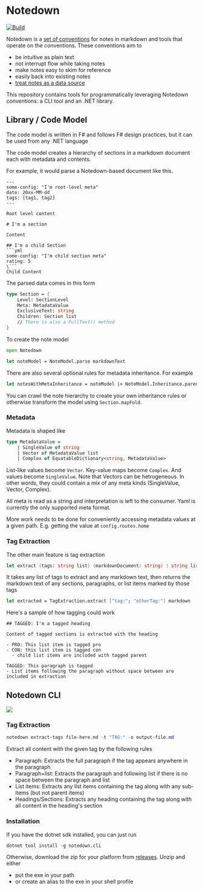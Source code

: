 # Notedown

[![Build](https://github.com/farlee2121/Notedown/actions/workflows/ci.yml/badge.svg)](https://github.com/farlee2121/Notedown/actions/workflows/ci.yml)

Notedown is a [set of conventions](https://spencerfarley.com/2021/03/05/reference-ready-notes/) for notes in markdown and tools that operate on the conventions.
These conventions aim to
- be intuitive as plain text
- not interrupt flow while taking notes
- make notes easy to skim for reference
- easily back into existing notes
- [treat notes as a data source](https://spencerfarley.com/2021/03/05/reference-ready-notes/)

This repository contains tools for programmatically leveraging Notedown conventions: a CLI tool and an .NET library.

## Library / Code Model

The code model is written in F# and follows F# design practices, but it can be used from any .NET language

The code model creates a hierarchy of sections in a markdown document each with metadata and contents. 

For example, it would parse a Notedown-based document like this.
```
---
some-config: "I'm root-level meta" 
date: 20xx-MM-dd
tags: [tag1, tag2]
---

Root level content

# I'm a section

Content 

## I'm a child Section
```yml
some-config: "I'm child section meta"
rating: 5
\```
Child Content

```

The parsed data comes in this form
```fsharp
type Section = {
    Level: SectionLevel
    Meta: MetadataValue
    ExclusiveText: string
    Children: Section list
    // There is also a FullText() method
}
```

To create the note model

```fsharp
open Notedown

let noteModel = NoteModel.parse markdownText
```

There are also several optional rules for metadata inheritance. For example
```fsharp
let notesWithMetaInheritance = noteModel |> NoteModel.Inheritance.parentChild
```

You can crawl the note hierarchy to create your own inheritance rules or otherwise
transform the model using `Section.mapFold`.

### Metadata

Metadata is shaped like
```fsharp
type MetadataValue =
    | SingleValue of string
    | Vector of MetadataValue list
    | Complex of EquatableDictionary<string, MetadataValue>
```
List-like values become `Vector`. Key-value maps become `Complex`. And values become `SingleValue`. Note that Vectors can be hetrogeneous. In other words, they could contain a mix of any meta kinds (SingleValue, Vector, Complex).

All meta is read as a string and interpretation is left to the consumer.
Yaml is currently the only supported meta format.

More work needs to be done for conveniently accessing metadata values at a given path.
E.g. getting the value at `config.routes.home`

### Tag Extraction
The other main feature is tag extraction
```fsharp
let extract (tags: string list) (markdownDocument: string) : string list
```

It takes any list of tags to extract and any markdown text, then returns the markdown text of any sections, paragraphs, or list items marked by those tags

```fsharp
let extracted = TagExtraction.extract ["tag:"; "otherTag:"] markdown
```
Here's a sample of how tagging could work
```
## TAGGED: I'm a tagged heading

Content of tagged sections is extracted with the heading

- PRO: This list item is tagged pro
- CON: this list item is tagged con
  - child list items are included with tagged parent

TAGGED: This paragraph is tagged
- List items following the paragraph without space between are included in extraction

```

## Notedown CLI
[![](https://badgen.net/github/release/farlee2121/Notedown)](https://github.com/farlee2121/Notedown/releases) 

###  Tag Extraction

```powershell
notedown extract-tags file-here.md -t "TAG:" -o output-file.md
```

Extract all content with the given tag by the following rules
- Paragraph: Extracts the full paragraph if the tag appears anywhere in the paragraph
- Paragraph+list: Extracts the paragraph and following list if there is no space between the paragraph and list
- List items: Extracts any list items containing the tag along with any sub-items (but not parent items)
- Headings/Sections: Extracts any heading containing the tag along with all content in the heading's section

### Installation

If you have the dotnet sdk installed, you can just run

```posh
dotnet tool install -g notedown.cli
```

Otherwise, download the zip for your platform from [releases](https://github.com/farlee2121/Notedown/releases).
Unzip and either 
- put the exe in your path
- or create an alias to the exe in your shell profile


